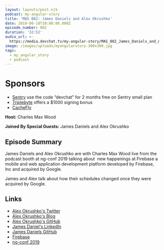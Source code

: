 ```yaml
---
layout: layouts/post.njk
podcast: my-angular-story
title: 'MAS 082: James Daniels and Alex Okrushko'
date: 2019-06-18T10:00:00.000Z
episode_number: 082
duration: '32:52'
audio_url: >-
  https://media.devchat.tv/my-angular-story/MAS_082_James_Daniels_and_Alex_Okrushko.mp3
image: /images/uploads/myangularstory-300x300.jpg
tags:
  - my_angular_story
  - podcast
---
```

# Sponsors

* [Sentry](http://sentry.io/) use the code “devchat” for 2 months free on Sentry small plan
* [Triplebyte](https://triplebyte.com/astory) offers a $1000 signing bonus
* [CacheFly](https://www.cachefly.com/)

**Host:** Charles Max Wood

**Joined By Special Guests:** James Daniels and Alex Okrushko

## Episode Summary

James Daniels and Alex Okrushko are with Charles Max Wood live from the podcast booth at ng-conf 2019 talking about  new happenings at Firebase a mobile and web application development platform developed by Firebase, Inc and acquired by Google.

James and Alex talk about how their schedules changed once they were acquired by Google.

## Links

* [Alex Okrushko's Twitter](https://twitter.com/alexokrushko)
* [Alex Okrushko's Blog](https://blog.angularindepth.com/@alex.okrushko)
* [Alex Okrushko's GitHub](https://github.com/alex-okrushko)
* [James Daniel's LinkedIn](https://www.linkedin.com/in/jamesdaniels)
* [James Daniels GitHub](https://github.com/jamesdaniels)
* [Firebase](http://firebase.google.com/official/site‎)
* [ng-conf 2019](https://www.ng-conf.org/)
